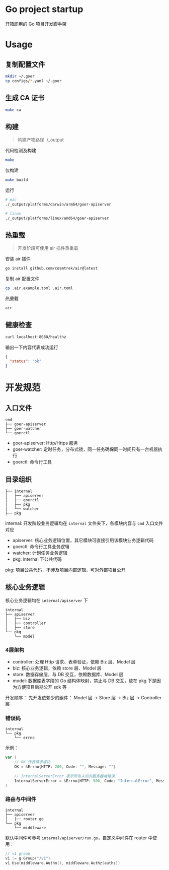 # Go project startup

开箱即用的 Go 项目开发脚手架

# Usage

## 复制配置文件

```bash
mkdir ~/.goer
cp configs/*.yaml ~/.goer
```

## 生成 CA 证书

```bash
make ca
```

## 构建

> 构建产物路径 ./_output

代码检测及构建

```bash
make
```

仅构建

```bash
make build
```

运行

```bash
# mac
./_output/platforms/darwin/arm64/goer-apiserver

# linux
./_output/platforms/linux/amd64/goer-apiserver
```

## 热重载

> 开发阶段可使用 air 插件热重载


安装 air 插件

```bash
go install github.com/cosmtrek/air@latest
```

复制 air 配置文件

```bash
cp .air.example.toml .air.toml
```

热重载

```bash
air
```

## 健康检查

```bash
curl localhost:8080/healthz
```

输出一下内容代表成功运行

```json
{
  "status": "ok"
}
```

# 开发规范

## 入口文件

```
cmd
├── goer-apiserver
├── goer-watcher
└── goerctl
```

- goer-apiserver: Http/Https 服务
- goer-watcher: 定时任务，分布式锁，同一任务确保同一时间只有一台机器执行
- goerctl: 命令行工具

## 目录组织

```
├── internal
│   ├── apiserver
|   ├── goerctl
|   ├── pkg
|   └── watcher
├── pkg
```

internal: 开发阶段业务逻辑均在 ```internal``` 文件夹下，各模块内容与 ```cmd``` 入口文件对应

- apiserver: 核心业务逻辑位置，其它模块可直接引用该模块业务逻辑代码
- goerctl: 命令行工具业务逻辑
- watcher: 计划任务业务逻辑
- pkg: internal 下公共代码

pkg: 项目公共代码，不涉及项目内部逻辑，可对外部项目公开

## 核心业务逻辑

核心业务逻辑均在 ```internal/apiserver``` 下

```
internal
├── apiserver
│   ├── biz
│   ├── controller
│   ├── store
└── pkg
    └── model
```

### 4层架构

- controller: 处理 Http 请求、表单验证，依赖 Biz 层、Model 层
- biz: 核心业务逻辑，依赖 store 层、Model 层
- store: 数据存储层，与 DB 交互，依赖数据库、Model 层
- model: 数据库表字段的 Go 结构体映射，禁止与 DB 交互，放在 pkg 下是因为方便项目后期公开 sdk 等

开发顺序：
先开发依赖少的组件：
Model 层 -> Store 层 -> Biz 层 -> Controller 层

### 错误码
```
internal
└── pkg
    └── errno
```
示例：
```go
var (
    // OK 代表请求成功.
    OK = &Errno{HTTP: 200, Code: "", Message: ""}
    
    // InternalServerError 表示所有未知的服务器端错误.
    InternalServerError = &Errno{HTTP: 500, Code: "InternalError", Message: "Internal server error."}
)

```

### 路由与中间件
```
internal
├── apiserver
│   ├── router.go
└── pkg
    └── middleware
```
默认中间件可参考 ```internal/apiserver/run.go```，自定义中间件在 router 中使用：

```go
// v1 group
v1 := g.Group("/v1")
v1.Use(middleware.Authn(), middleware.Authz(authz))
```
